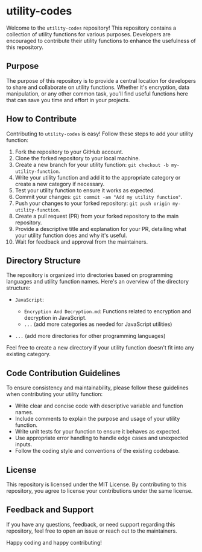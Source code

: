 # utility-codes

Welcome to the `utility-codes` repository! This repository contains a collection of utility functions for various purposes. Developers are encouraged to contribute their utility functions to enhance the usefulness of this repository.

## Purpose

The purpose of this repository is to provide a central location for developers to share and collaborate on utility functions. Whether it's encryption, data manipulation, or any other common task, you'll find useful functions here that can save you time and effort in your projects.

## How to Contribute

Contributing to `utility-codes` is easy! Follow these steps to add your utility function:

1. Fork the repository to your GitHub account.
2. Clone the forked repository to your local machine.
3. Create a new branch for your utility function: `git checkout -b my-utility-function`.
4. Write your utility function and add it to the appropriate category or create a new category if necessary.
5. Test your utility function to ensure it works as expected.
6. Commit your changes: `git commit -am "Add my utility function"`.
7. Push your changes to your forked repository: `git push origin my-utility-function`.
8. Create a pull request (PR) from your forked repository to the main repository.
9. Provide a descriptive title and explanation for your PR, detailing what your utility function does and why it's useful.
10. Wait for feedback and approval from the maintainers.

## Directory Structure

The repository is organized into directories based on programming languages and utility function names. Here's an overview of the directory structure:

- `JavaScript`: 
  - `Encryption And Decryption.md`: Functions related to encryption and decryption in JavaScript.
  - `...` (add more categories as needed for JavaScript utilities)

- `...` (add more directories for other programming languages)


Feel free to create a new directory if your utility function doesn't fit into any existing category.

## Code Contribution Guidelines

To ensure consistency and maintainability, please follow these guidelines when contributing your utility function:

- Write clear and concise code with descriptive variable and function names.
- Include comments to explain the purpose and usage of your utility function.
- Write unit tests for your function to ensure it behaves as expected.
- Use appropriate error handling to handle edge cases and unexpected inputs.
- Follow the coding style and conventions of the existing codebase.

## License

This repository is licensed under the MIT License. By contributing to this repository, you agree to license your contributions under the same license.

## Feedback and Support

If you have any questions, feedback, or need support regarding this repository, feel free to open an issue or reach out to the maintainers.

Happy coding and happy contributing!
